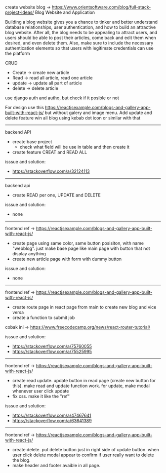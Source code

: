 create website blog
-> https://www.orientsoftware.com/blog/full-stack-project-ideas/
Blog Website and Application

Building a blog website gives you a chance to tinker and better understand database relationships, user authentication, and how to build an attractive blog website. After all, the blog needs to be appealing to attract users, and users should be able to post their articles, come back and edit them when desired, and even delete them. Also, make sure to include the necessary authentication elements so that users with legitimate credentials can use the platform

CRUD
- Create -> create new article
- Read -> read all article, read one article
- update -> update all part of article
- delete -> delete article

use django auth and autho, but check if it posible or not

For design use this https://reactjsexample.com/blogs-and-gallery-app-built-with-react-js/ but without galery and image menu.
Add update and delete feature win all blog using kebab dot icon or similar with that

---------------------------------------
backend API
- create base project
  - check what field will be use in table and then create it 
- create feature CREAT and READ ALL

isssue and solution:
- https://stackoverflow.com/a/32124113
----------------------------------------
backend api
- create READ per one, UPDATE and DELETE

isssue and solution:
- none
---------------------------------------
frontend
ref -> https://reactjsexample.com/blogs-and-gallery-app-built-with-react-js/
- create page using same color, same button posisiton, with name "webblog".
  just make base page like main page with button that not display anything
- create new article page with form with dummy button

isssue and solution:
- none
----------------------------------------
frontend
ref -> https://reactjsexample.com/blogs-and-gallery-app-built-with-react-js/
- create route page in react page from main to create new blog and vice versa
- create a function to submit job

cobak ini 
-> https://www.freecodecamp.org/news/react-router-tutorial/

isssue and solution:
- https://stackoverflow.com/a/75760055
- https://stackoverflow.com/a/75525995
----------------------------------------
frontend
ref -> https://reactjsexample.com/blogs-and-gallery-app-built-with-react-js/
- create read update. update button in read page (create new button for this).
make read and update function work. for update, make modal whenever user click update
- fix css. make it like the "ref"

isssue and solution:
- https://stackoverflow.com/a/47467641
- https://stackoverflow.com/a/63641389
----------------------------------------
frontend
ref -> https://reactjsexample.com/blogs-and-gallery-app-built-with-react-js/
- create delete. put delete button just in right side of update button. when user click delete modal appear
to confirm if user really want to delete the blog.
- make header and footer avaible in all page.
